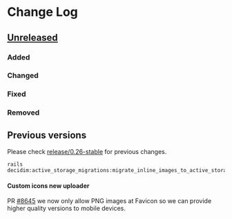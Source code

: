 # Change Log

## [Unreleased](https://github.com/decidim/decidim/tree/HEAD)

### Added

### Changed

### Fixed

### Removed

## Previous versions

Please check [release/0.26-stable](https://github.com/decidim/decidim/blob/release/0.26-stable/CHANGELOG.md) for previous changes.

```
rails decidim:active_storage_migrations:migrate_inline_images_to_active_storage[admin_email]
```

#### Custom icons new uploader

PR [\#8645](https://github.com/decidim/decidim/pull/8645) we now only allow PNG images at Favicon so we can provide higher quality versions to mobile devices.
